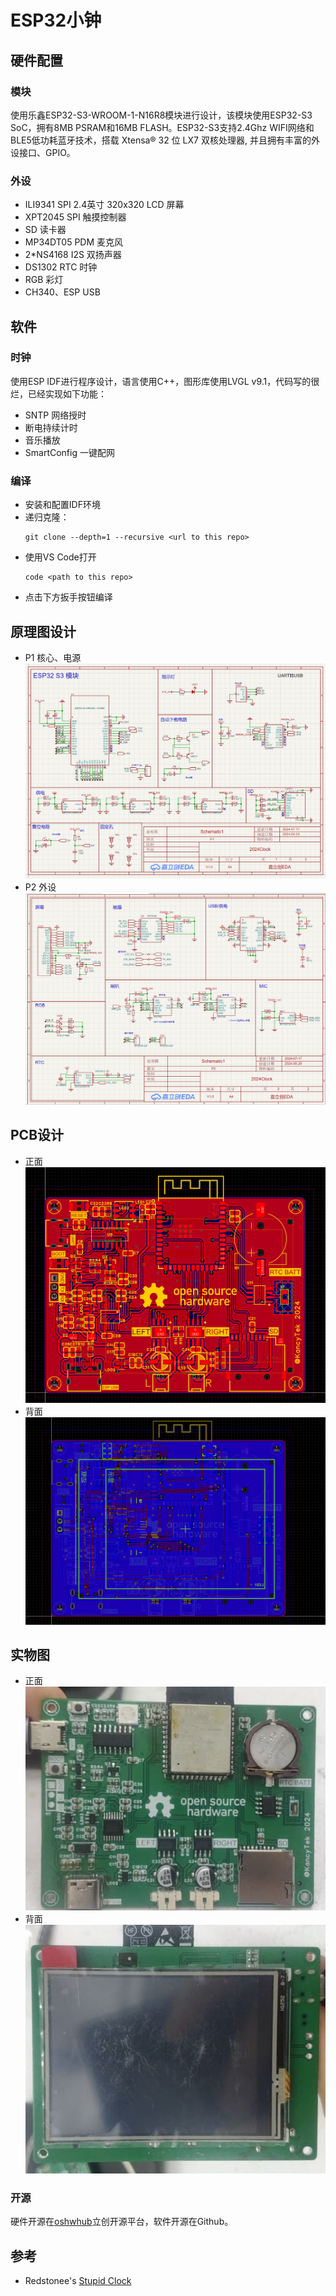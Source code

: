 # ESP32小钟

## 硬件配置
### 模块
使用乐鑫ESP32-S3-WROOM-1-N16R8模块进行设计，该模块使用ESP32-S3 SoC，拥有8MB PSRAM和16MB FLASH。ESP32-S3支持2.4Ghz WIFI网络和BLE5低功耗蓝牙技术，搭载 Xtensa® 32 位 LX7 双核处理器, 并且拥有丰富的外设接口、GPIO。

### 外设
- ILI9341 SPI 2.4英寸 320x320 LCD 屏幕
- XPT2045 SPI 触摸控制器
- SD 读卡器
- MP34DT05 PDM 麦克风
- 2*NS4168 I2S 双扬声器
- DS1302 RTC 时钟
- RGB 彩灯
- CH340、ESP USB

## 软件
### 时钟
使用ESP IDF进行程序设计，语言使用C++，图形库使用LVGL v9.1，代码写的很烂，已经实现如下功能：
  - SNTP 网络授时
  - 断电持续计时
  - 音乐播放
  - SmartConfig 一键配网

### 编译
- 安装和配置IDF环境
- 递归克隆：
  ```
  git clone --depth=1 --recursive <url to this repo>
  ```
- 使用VS Code打开
  ```
  code <path to this repo>
  ```
- 点击下方扳手按钮编译

## 原理图设计
- P1 核心、电源
  ![第一页](resources/pic/image.png)
- P2 外设
  ![第二页](resources/pic/image-5.png)

## PCB设计
- 正面
  ![PCB正面](resources/pic/image-1.png)
- 背面
  ![PCB背面](resources/pic/image-3.png)

## 实物图
- 正面
  ![实物正面](resources/pic/image-2.png)
- 背面
  ![实物背面](resources/pic/image-4.jpeg)

### 开源
硬件开源在[oshwhub](https://oshwhub.com/sunflower2333/2024clock)立创开源平台，软件开源在Github。

## 参考
- Redstonee's [Stupid Clock](https://github.com/redstonee/StupidClock)